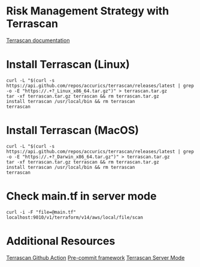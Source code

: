 # Risk Management Strategy with Terrascan

[Terrascan documentation](https://runterrascan.io/)

# Install Terrascan (Linux)
```
curl -L "$(curl -s https://api.github.com/repos/accurics/terrascan/releases/latest | grep -o -E "https://.+?_Linux_x86_64.tar.gz")" > terrascan.tar.gz
tar -xf terrascan.tar.gz terrascan && rm terrascan.tar.gz
install terrascan /usr/local/bin && rm terrascan
terrascan
```

# Install Terrascan (MacOS)
```
curl -L "$(curl -s https://api.github.com/repos/accurics/terrascan/releases/latest | grep -o -E "https://.+?_Darwin_x86_64.tar.gz")" > terrascan.tar.gz
tar -xf terrascan.tar.gz terrascan && rm terrascan.tar.gz
install terrascan /usr/local/bin && rm terrascan
terrascan
```

# Check main.tf in server mode
`curl -i -F "file=@main.tf" localhost:9010/v1/terraform/v14/aws/local/file/scan`

# Additional Resources
[Terrascan Github Action](https://github.com/marketplace/actions/terrascan-iac-scanner)
[Pre-commit framework](https://pre-commit.com/#install)
[Terrascan Server Mode](https://runterrascan.io/docs/usage/server_mode/)